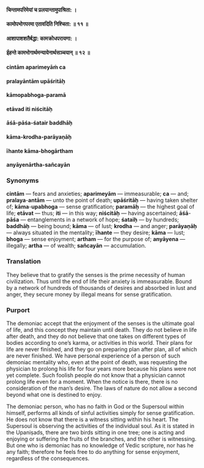 #### चिन्तामपरिमेयां च प्रलयान्तामुपाश्रिता: ।
#### कामोपभोगपरमा एतावदिति निश्चिता: ॥ ११ ॥
#### आशापाशशतैर्बद्धा: कामक्रोधपरायणा: ।
#### ईहन्ते कामभोगार्थमन्यायेनार्थसञ्चयान् ॥ १२ ॥

#### cintām aparimeyāṁ ca
#### pralayāntām upāśritāḥ
#### kāmopabhoga-paramā
#### etāvad iti niścitāḥ

#### āśā-pāśa-śatair baddhāḥ
#### kāma-krodha-parāyaṇāḥ
#### īhante kāma-bhogārtham
#### anyāyenārtha-sañcayān

### Synonyms

**cintām** — fears and anxieties; **aparimeyām** — immeasurable; **ca** — and; **pralaya**-**antām** — unto the point of death; **upāśritāḥ** — having taken shelter of; **kāma**-**upabhoga** — sense gratification; **paramāḥ** — the highest goal of life; **etāvat** — thus; **iti** — in this way; **niścitāḥ** — having ascertained; **āśā**-**pāśa** — entanglements in a network of hope; **śataiḥ** — by hundreds; **baddhāḥ** — being bound; **kāma** — of lust; **krodha** — and anger; **parāyaṇāḥ** — always situated in the mentality; **īhante** — they desire; **kāma** — lust; **bhoga** — sense enjoyment; **artham** — for the purpose of; **anyāyena** — illegally; **artha** — of wealth; **sañcayān** — accumulation.

### Translation

They believe that to gratify the senses is the prime necessity of human civilization. Thus until the end of life their anxiety is immeasurable. Bound by a network of hundreds of thousands of desires and absorbed in lust and anger, they secure money by illegal means for sense gratification.

### Purport

The demoniac accept that the enjoyment of the senses is the ultimate goal of life, and this concept they maintain until death. They do not believe in life after death, and they do not believe that one takes on different types of bodies according to one’s karma, or activities in this world. Their plans for life are never finished, and they go on preparing plan after plan, all of which are never finished. We have personal experience of a person of such demoniac mentality who, even at the point of death, was requesting the physician to prolong his life for four years more because his plans were not yet complete. Such foolish people do not know that a physician cannot prolong life even for a moment. When the notice is there, there is no consideration of the man’s desire. The laws of nature do not allow a second beyond what one is destined to enjoy.

The demoniac person, who has no faith in God or the Supersoul within himself, performs all kinds of sinful activities simply for sense gratification. He does not know that there is a witness sitting within his heart. The Supersoul is observing the activities of the individual soul. As it is stated in the Upaniṣads, there are two birds sitting in one tree; one is acting and enjoying or suffering the fruits of the branches, and the other is witnessing. But one who is demoniac has no knowledge of Vedic scripture, nor has he any faith; therefore he feels free to do anything for sense enjoyment, regardless of the consequences.